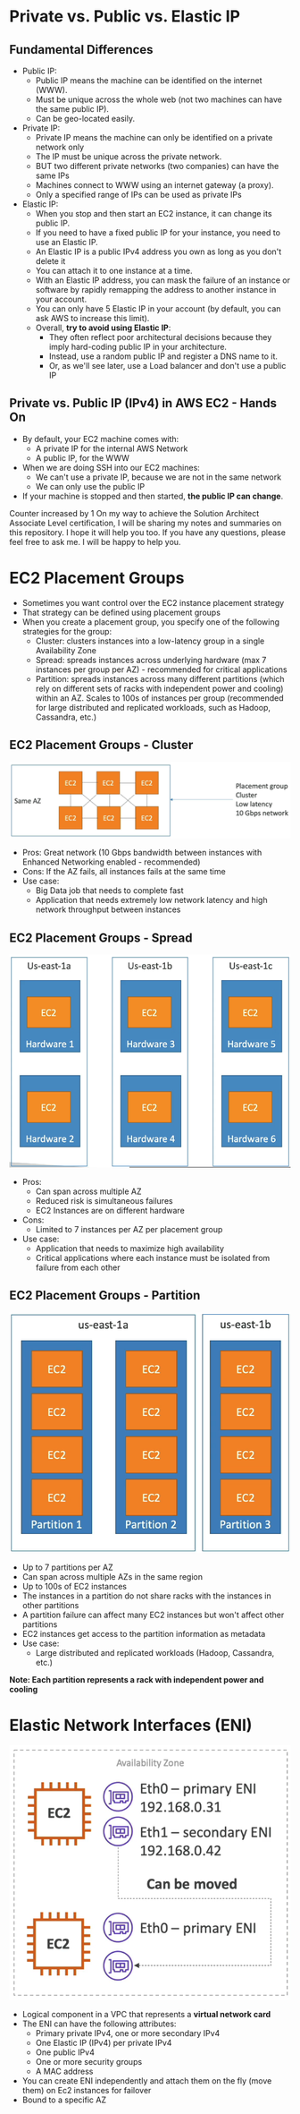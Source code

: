 <!--
 Copyright 2024 lesongvi

 Licensed under the Apache License, Version 2.0 (the "License");
 you may not use this file except in compliance with the License.
 You may obtain a copy of the License at

     https://www.apache.org/licenses/LICENSE-2.0

 Unless required by applicable law or agreed to in writing, software
 distributed under the License is distributed on an "AS IS" BASIS,
 WITHOUT WARRANTIES OR CONDITIONS OF ANY KIND, either express or implied.
 See the License for the specific language governing permissions and
 limitations under the License.
-->

# Private vs. Public vs. Elastic IP

## Fundamental Differences

- Public IP:
  - Public IP means the machine can be identified on the internet (WWW).
  - Must be unique across the whole web (not two machines can have the same public IP).
  - Can be geo-located easily.
- Private IP:
  - Private IP means the machine can only be identified on a private network only
  - The IP must be unique across the private network.
  - BUT two different private networks (two companies) can have the same IPs
  - Machines connect to WWW using an internet gateway (a proxy).
  - Only a specified range of IPs can be used as private IPs
- Elastic IP:
  - When you stop and then start an EC2 instance, it can change its public IP.
  - If you need to have a fixed public IP for your instance, you need to use an Elastic IP.
  - An Elastic IP is a public IPv4 address you own as long as you don't delete it
  - You can attach it to one instance at a time.
  - With an Elastic IP address, you can mask the failure of an instance or software by rapidly remapping the address to another instance in your account.
  - You can only have 5 Elastic IP in your account (by default, you can ask AWS to increase this limit).
  - Overall, **try to avoid using Elastic IP**:
    - They often reflect poor architectural decisions because they imply hard-coding public IP in your architecture.
    - Instead, use a random public IP and register a DNS name to it.
    - Or, as we'll see later, use a Load balancer and don't use a public IP

## Private vs. Public IP (IPv4) in AWS EC2 - Hands On

- By default, your EC2 machine comes with:
  - A private IP for the internal AWS Network
  - A public IP, for the WWW
- When we are doing SSH into our EC2 machines:
  - We can't use a private IP, because we are not in the same network
  - We can only use the public IP
- If your machine is stopped and then started, **the public IP can change**.

Counter increased by 1
On my way to achieve the Solution Architect Associate Level certification, I will be sharing my notes and summaries on this repository. I hope it will help you too. If you have any questions, please feel free to ask me. I will be happy to help you.

# EC2 Placement Groups

- Sometimes you want control over the EC2 instance placement strategy
- That strategy can be defined using placement groups
- When you create a placement group, you specify one of the following strategies for the group:
  - Cluster: clusters instances into a low-latency group in a single Availability Zone
  - Spread: spreads instances across underlying hardware (max 7 instances per group per AZ) - recommended for critical applications
  - Partition: spreads instances across many different partitions (which rely on different sets of racks with independent power and cooling) within an AZ. Scales to 100s of instances per group (recommended for large distributed and replicated workloads, such as Hadoop, Cassandra, etc.)

## EC2 Placement Groups - Cluster

![](/assets/placement-groups-cluster.png)

- Pros: Great network (10 Gbps bandwidth between instances with Enhanced Networking enabled - recommended)
- Cons: If the AZ fails, all instances fails at the same time
- Use case:
  - Big Data job that needs to complete fast
  - Application that needs extremely low network latency and high network throughput between instances

## EC2 Placement Groups - Spread

![](/assets/placement-groups-spread.png)

- Pros:
  - Can span across multiple AZ
  - Reduced risk is simultaneous failures
  - EC2 Instances are on different hardware
- Cons:
  - Limited to 7 instances per AZ per placement group
- Use case:
  - Application that needs to maximize high availability
  - Critical applications where each instance must be isolated from failure from each other

## EC2 Placement Groups - Partition

![](/assets/placement-groups-partition.png)

- Up to 7 partitions per AZ
- Can span across multiple AZs in the same region
- Up to 100s of EC2 instances
- The instances in a partition do not share racks with the instances in other partitions
- A partition failure can affect many EC2 instances but won't affect other partitions
- EC2 instances get access to the partition information as metadata
- Use case:
  - Large distributed and replicated workloads (Hadoop, Cassandra, etc.)

**Note: Each partition represents a rack with independent power and cooling**

# Elastic Network Interfaces (ENI)

![](/assets/elastic-network-interfaces-eni.png)

- Logical component in a VPC that represents a **virtual network card**
- The ENI can have the following attributes:
  - Primary private IPv4, one or more secondary IPv4
  - One Elastic IP (IPv4) per private IPv4
  - One public IPv4
  - One or more security groups
  - A MAC address
- You can create ENI independently and attach them on the fly (move them) on Ec2 instances for failover
- Bound to a specific AZ
